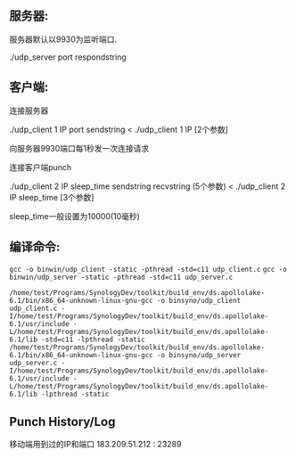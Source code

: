 ## 服务器:

服务器默认以9930为监听端口.

./udp_server port respondstring



## 客户端:

连接服务器

./udp_client 1 IP port sendstring < ./udp_client 1 IP [2个参数]

向服务器9930端口每1秒发一次连接请求



连接客户端punch

 ./udp_client 2 IP sleep_time sendstring recvstring (5个参数)  < ./udp_client 2 IP sleep_time [3个参数]

sleep_time一般设置为10000(10毫秒)



## 编译命令:

`gcc -o binwin/udp_client -static -pthread -std=c11 udp_client.c`
`gcc -o binwin/udp_server -static -pthread -std=c11 udp_server.c`

`/home/test/Programs/SynologyDev/toolkit/build_env/ds.apollolake-6.1/bin/x86_64-unknown-linux-gnu-gcc -o binsyno/udp_client udp_client.c -I/home/test/Programs/SynologyDev/toolkit/build_env/ds.apollolake-6.1/usr/include -L/home/test/Programs/SynologyDev/toolkit/build_env/ds.apollolake-6.1/lib -std=c11 -lpthread -static`
`/home/test/Programs/SynologyDev/toolkit/build_env/ds.apollolake-6.1/bin/x86_64-unknown-linux-gnu-gcc -o binsyno/udp_server udp_server.c -I/home/test/Programs/SynologyDev/toolkit/build_env/ds.apollolake-6.1/usr/include -L/home/test/Programs/SynologyDev/toolkit/build_env/ds.apollolake-6.1/lib -lpthread -static`

## Punch History/Log

移动端用到过的IP和端口
183.209.51.212 : 23289
